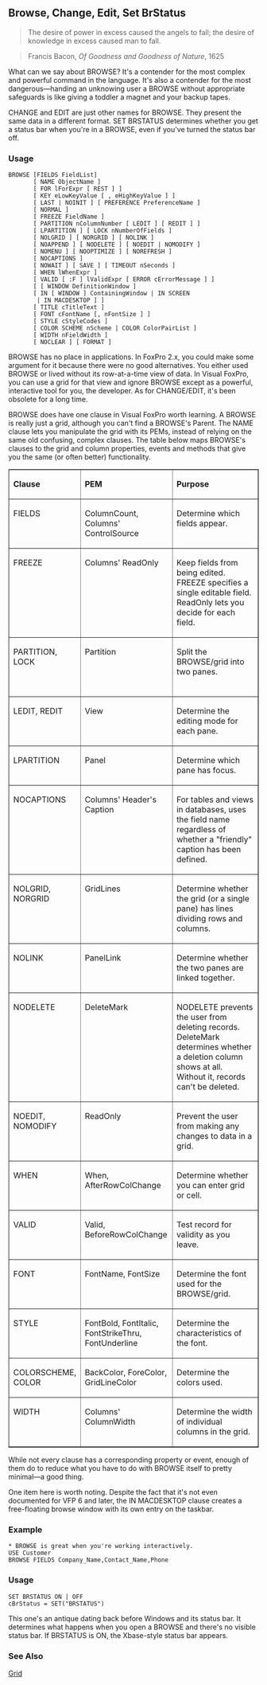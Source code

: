 ## Browse, Change, Edit, Set BrStatus

>The desire of power in excess caused the angels to fall; the desire of knowledge in excess caused man to fall.

>Francis Bacon, *Of Goodness and Goodness of Nature*, 1625

What can we say about BROWSE? It's a contender for the most complex and powerful command in the language. It's also a contender for the most dangerous&mdash;handing an unknowing user a BROWSE without appropriate safeguards is like giving a toddler a magnet and your backup tapes.

CHANGE and EDIT are just other names for BROWSE. They present the same data in a different format. SET BRSTATUS determines whether you get a status bar when you're in a BROWSE, even if you've turned the status bar off.

### Usage

```foxpro
BROWSE [FIELDS FieldList]
       [ NAME ObjectName ]
       [ FOR lForExpr [ REST ] ]
       [ KEY eLowKeyValue [ , eHighKeyValue ] ]
       [ LAST | NOINIT ] [ PREFERENCE PreferenceName ]
       [ NORMAL ]
       [ FREEZE FieldName ]
       [ PARTITION nColumnNumber [ LEDIT ] [ REDIT ] ]
       [ LPARTITION ] [ LOCK nNumberOfFields ]
       [ NOLGRID ] [ NORGRID ] [ NOLINK ]
       [ NOAPPEND ] [ NODELETE ] [ NOEDIT | NOMODIFY ]
       [ NOMENU ] [ NOOPTIMIZE ] [ NOREFRESH ]
       [ NOCAPTIONS ]
       [ NOWAIT ] [ SAVE ] [ TIMEOUT nSeconds ]
       [ WHEN lWhenExpr ]
       [ VALID [ :F ] lValidExpr [ ERROR cErrorMessage ] ]
       [ [ WINDOW DefinitionWindow ]
       [ IN [ WINDOW ] ContainingWindow | IN SCREEN
        | IN MACDESKTOP ] ]
       [ TITLE cTitleText ]
       [ FONT cFontName [, nFontSize ] ]
       [ STYLE cStyleCodes ]
       [ COLOR SCHEME nScheme | COLOR ColorPairList ]
       [ WIDTH nFieldWidth ]
       [ NOCLEAR ] [ FORMAT ]
```

BROWSE has no place in applications. In FoxPro 2.x, you could make some argument for it because there were no good alternatives. You either used BROWSE or lived without its row-at-a-time view of data. In Visual FoxPro, you can use a grid for that view and ignore BROWSE except as a powerful, interactive tool for you, the developer. As for CHANGE/EDIT, it's been obsolete for a long time.

BROWSE does have one clause in Visual FoxPro worth learning. A BROWSE is really just a grid, although you can't find a BROWSE's Parent. The NAME clause lets you manipulate the grid with its PEMs, instead of relying on the same old confusing, complex clauses. The table below maps BROWSE's clauses to the grid and column properties, events and methods that give you the same (or often better) functionality. 

<table border cellspacing=0 cellpadding=0 width=100%>
<tr>
  <td width=25% valign=top>
  <p><b>Clause</b></p>
  </td>
  <td width=37% valign=top>
  <p><b>PEM</b></p>
  </td>
  <td width=38% valign=top>
  <p><b>Purpose</b></p>
  </td>
 </tr>
<tr>
  <td width=25% valign=top>
  <p>FIELDS</p>
  &nbsp;</td>
  <td width=37% valign=top>
  <p>ColumnCount, Columns' ControlSource</p>
  </td>
  <td width=38% valign=top>
  <p>Determine which fields appear.</p>
  &nbsp;</td>
 </tr>
<tr>
  <td width=25% valign=top>
  <p>FREEZE</p>
  </td>
  <td width=37% valign=top>
  <p>Columns' ReadOnly</p>
  </td>
  <td width=38% valign=top>
  <p>Keep fields from being edited. FREEZE specifies a single editable field. ReadOnly lets you decide for each field.</p>
  </td>
 </tr>
<tr>
  <td width=25% valign=top>
  <p>PARTITION, LOCK</p>
  </td>
  <td width=37% valign=top>
  <p>Partition</p>
  </td>
  <td width=38% valign=top>
  <p>Split the BROWSE/grid into two panes.</p>
  &nbsp;</td>
 </tr>
<tr>
  <td width=25% valign=top>
  <p>LEDIT, REDIT</p>
  </td>
  <td width=37% valign=top>
  <p>View</p>
  </td>
  <td width=38% valign=top>
  <p>Determine the editing mode for each pane.</p>
  </td>
 </tr>
<tr>
  <td width=25% valign=top>
  <p>LPARTITION</p>
  </td>
  <td width=37% valign=top>
  <p>Panel</p>
  </td>
  <td width=38% valign=top>
  <p>Determine which pane has focus.</p>
  </td>
 </tr>
<tr>
  <td width=25% valign=top>
  <p>NOCAPTIONS</p>
  </td>
  <td width=37% valign=top>
  <p>Columns' Header's Caption</p>
  </td>
  <td width=38% valign=top>
  <p>For tables and views in databases, uses the field name regardless of whether a &quot;friendly&quot; caption has been defined.</p>
  </td>
 </tr>
<tr>
  <td width=25% valign=top>
  <p>NOLGRID, NORGRID</p>
  </td>
  <td width=37% valign=top>
  <p>GridLines</p>
  </td>
  <td width=38% valign=top>
  <p>Determine whether the grid (or a single pane) has lines dividing rows and columns.</p>
  </td>
 </tr>
<tr>
  <td width=25% valign=top>
  <p>NOLINK</p>
  </td>
  <td width=37% valign=top>
  <p>PanelLink</p>
  </td>
  <td width=38% valign=top>
  <p>Determine whether the two panes are linked together.</p>
  </td>
 </tr>
<tr>
  <td width=25% valign=top>
  <p>NODELETE</p>
  </td>
  <td width=37% valign=top>
  <p>DeleteMark</p>
  </td>
  <td width=38% valign=top>
  <p>NODELETE prevents the user from deleting records. DeleteMark determines whether a deletion column shows at all. Without it, records can't be deleted.</p>
  </td>
 </tr>
<tr>
  <td width=25% valign=top>
  <p>NOEDIT, NOMODIFY</p>
  </td>
  <td width=37% valign=top>
  <p>ReadOnly</p>
  </td>
  <td width=38% valign=top>
  <p>Prevent the user from making any changes to data in a grid.</p>
  </td>
 </tr>
<tr>
  <td width=25% valign=top>
  <p>WHEN</p>
  </td>
  <td width=37% valign=top>
  <p>When, AfterRowColChange</p>
  </td>
  <td width=38% valign=top>
  <p>Determine whether you can enter grid or cell.</p>
  </td>
 </tr>
<tr>
  <td width=25% valign=top>
  <p>VALID</p>
  </td>
  <td width=37% valign=top>
  <p>Valid, BeforeRowColChange</p>
  </td>
  <td width=38% valign=top>
  <p>Test record for validity as you leave.</p>
  </td>
 </tr>
<tr>
  <td width=25% valign=top>
  <p>FONT</p>
  </td>
  <td width=37% valign=top>
  <p>FontName, FontSize</p>
  </td>
  <td width=38% valign=top>
  <p>Determine the font used for the BROWSE/grid.</p>
  </td>
 </tr>
<tr>
  <td width=25% valign=top>
  <p>STYLE</p>
  </td>
  <td width=37% valign=top>
  <p>FontBold, FontItalic, FontStrikeThru, FontUnderline</p>
  </td>
  <td width=38% valign=top>
  <p>Determine the characteristics of the font.</p>
  </td>
 </tr>
<tr>
  <td width=25% valign=top>
  <p>COLORSCHEME, COLOR</p>
  </td>
  <td width=37% valign=top>
  <p>BackColor, ForeColor, GridLineColor</p>
  </td>
  <td width=38% valign=top>
  <p>Determine the colors used.</p>
  </td>
 </tr>
<tr>
  <td width=25% valign=top>
  <p>WIDTH</p>
  </td>
  <td width=37% valign=top>
  <p>Columns' ColumnWidth</p>
  </td>
  <td width=38% valign=top>
  <p>Determine the width of individual columns in the grid.</p>
  </td>
 </tr>
</table>

While not every clause has a corresponding property or event, enough of them do to reduce what you have to do with BROWSE itself to pretty minimal&mdash;a good thing.

One item here is worth noting. Despite the fact that it's not even documented for VFP 6 and later, the IN MACDESKTOP clause creates a free-floating browse window with its own entry on the taskbar.

### Example

```foxpro
* BROWSE is great when you're working interactively.
USE Customer
BROWSE FIELDS Company_Name,Contact_Name,Phone
```
### Usage

```foxpro
SET BRSTATUS ON | OFF
cBrStatus = SET("BRSTATUS")
```

This one's an antique dating back before Windows and its status bar. It determines what happens when you open a BROWSE and there's no visible status bar. If BRSTATUS is ON, the Xbase-style status bar appears. 

### See Also

[Grid](s4g488.md)